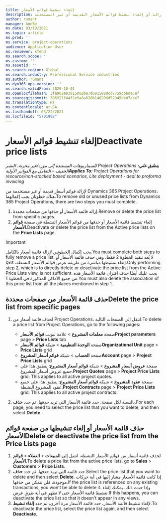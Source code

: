 ```yaml
---
title: إلغاء تنشيط قوائم الأسعار
description: يشرح هذا الموضوع كيفية إزالة أو إلغاء تنشيط قوائم الأسعار القديمة أو غير المستخدمة.
author: rumant
manager: AnnBe
ms.date: 03/19/2021
ms.topic: article
ms.prod: ''
ms.service: project-operations
audience: Application User
ms.reviewer: kfend
ms.search.scope: ''
ms.custom: ''
ms.assetid: ''
ms.search.region: Global
ms.search.industry: Professional Service industries
ms.author: rumant
ms.dyn365.ops.version: ''
ms.search.validFrom: 2020-10-01
ms.openlocfilehash: 3fa902e93815002be7d6915880cd7759dbbde5ef
ms.sourcegitcommit: 386921f44f1e9a8a828b140206d52945de07aee7
ms.translationtype: HT
ms.contentlocale: ar-SA
ms.lasthandoff: 03/22/2021
ms.locfileid: "5701902"
---
```

# <a name="deactivate-price-lists"></a><span data-ttu-id="6afc3-103">إلغاء تنشيط قوائم الأسعار</span><span class="sxs-lookup"><span data-stu-id="6afc3-103">Deactivate price lists</span></span> 

<span data-ttu-id="6afc3-104">_**ينطبق علي:** ‏‫Project Operations للسيناريوهات المستندة إلى مورد/غير مخزنة‬، ‏‫النشر الخفيف – التعامل مع الفواتير الأولية‬_</span><span class="sxs-lookup"><span data-stu-id="6afc3-104">_**Applies To:** Project Operations for resource/non-stocked based scenarios, Lite deployment - deal to proforma invoicing_</span></span>

<span data-ttu-id="6afc3-105">لإزالة قوائم أسعار قديمة أو غير مستخدمة من Dynamics 365 Project Operations، هناك خطوتان يجب إكمالهما.</span><span class="sxs-lookup"><span data-stu-id="6afc3-105">To remove old or unused price lists from Dynamics 365 Project Operations, there are two steps you must complete.</span></span> 

1. <span data-ttu-id="6afc3-106">إزالة قائمة الأسعار أو حذفها من صفحات محددة.</span><span class="sxs-lookup"><span data-stu-id="6afc3-106">Remove or delete the price list from specific pages.</span></span>
2. <span data-ttu-id="6afc3-107">إلغاء تنشيط قائمة الأسعار أو حذفها من قوائم الأسعار النشطة في صفحة **قوائم الأسعار**.</span><span class="sxs-lookup"><span data-stu-id="6afc3-107">Deactivate or delete the price list from the Active price lists on the **Price Lists** page.</span></span>

>[!IMPORTANT]
> <span data-ttu-id="6afc3-108">يجب إكمال الخطوتين لإزالة قائمة أسعار بالكامل.</span><span class="sxs-lookup"><span data-stu-id="6afc3-108">You must complete both steps to fully remove a price list.</span></span> <span data-ttu-id="6afc3-109">لا يُعد تنفيذ الخطوة 2 فقط، وهي حذف قائمة الأسعار أو إلغاء تنشيطها مباشرة من طريقة عرض قوائم الأسعار النشطة، كافيًا.</span><span class="sxs-lookup"><span data-stu-id="6afc3-109">Only performing step 2, which is to directly delete or deactivate the price list from the Active Price Lists view, is not sufficient.</span></span> <span data-ttu-id="6afc3-110">يجب عليك أيضًا حذف اقتران قائمة الأسعار هذه من جميع الأماكن المذكورة في الخطوة 1.</span><span class="sxs-lookup"><span data-stu-id="6afc3-110">You must also delete the association of this price list from all the places mentioned in step 1.</span></span>

## <a name="delete-the-price-list-from-specific-pages"></a><span data-ttu-id="6afc3-111">حذف قائمة الأسعار من صفحات محددة</span><span class="sxs-lookup"><span data-stu-id="6afc3-111">Delete the price list from specific pages</span></span>
1. <span data-ttu-id="6afc3-112">لحذف قائمة أسعار من Project Operations، انتقل إلى الصفحات التالية:</span><span class="sxs-lookup"><span data-stu-id="6afc3-112">To delete a price list from Project Operations, go to the following pages:</span></span>  

      - <span data-ttu-id="6afc3-113">صفحة **معلمات المشروع** > علامة تبويب **قوائم الأسعار**</span><span class="sxs-lookup"><span data-stu-id="6afc3-113">**Project parameters** page > **Price Lists** tab</span></span>
      - <span data-ttu-id="6afc3-114">صفحة **الوحدة التنظيمية‬** > شبكة **قوائم الأسعار**</span><span class="sxs-lookup"><span data-stu-id="6afc3-114">**Organizational Unit** page > **Price Lists** grid</span></span>
      - <span data-ttu-id="6afc3-115">صفحة **الحساب** > شبكة **قوائم أسعار المشروع**</span><span class="sxs-lookup"><span data-stu-id="6afc3-115">**Account** page > **Project Price Lists** grid</span></span>
      - <span data-ttu-id="6afc3-116">صفحة **عروض أسعار المشروع** > شبكة **قوائم أسعار المشروع**: ينطبق هذا على جميع عروض أسعار المشروع.</span><span class="sxs-lookup"><span data-stu-id="6afc3-116">**Project Quotes** page > **Project Price Lists** grid: This applies to all active project quotes.</span></span>
      - <span data-ttu-id="6afc3-117">صفحة **عقود المشروع** > شبكة **قوائم أسعار المشروع**: ينطبق هذا على جميع عقود المشروع النشطة.</span><span class="sxs-lookup"><span data-stu-id="6afc3-117">**Project Contracts** page > **Project Price Lists** grid: This applies to all active project contracts.</span></span>

 2. <span data-ttu-id="6afc3-118">بالنسبة لكل صفحة، حدد قائمة الأسعار التي تريد حذفها، ثم حدد **حذف**.</span><span class="sxs-lookup"><span data-stu-id="6afc3-118">For each page, you need to select the price list that you want to delete, and then select **Delete**.</span></span> 
 
## <a name="delete-or-deactivate-the-price-list-from-the-price-lists-page"></a><span data-ttu-id="6afc3-119">حذف قائمة الأسعار أو إلغاء تنشيطها من صفحة قوائم الأسعار</span><span class="sxs-lookup"><span data-stu-id="6afc3-119">Delete or deactivate the price list from the Price Lists page</span></span>
 
1. <span data-ttu-id="6afc3-120">لحذف قائمة أسعار من قوائم الأسعار النشطة، انتقل إلى **المبيعات** > **العملاء** > **قوائم الأسعار**.</span><span class="sxs-lookup"><span data-stu-id="6afc3-120">To delete a price list from the active price lists, go to **Sales** > **Customers** > **Price Lists**.</span></span> 
2. <span data-ttu-id="6afc3-121">حدد قائمة التي تريد حذفها، ثم حدد **حذف**.</span><span class="sxs-lookup"><span data-stu-id="6afc3-121">Select the price list that you want to delete and then select **Delete**.</span></span> <span data-ttu-id="6afc3-122">إذا كانت قائمة الأسعار مشار إليها في أية حركات موجودة، فلن تتمكن من حذفها.</span><span class="sxs-lookup"><span data-stu-id="6afc3-122">If the price list is referenced on any existing transactions, you won't be able to delete it.</span></span> <span data-ttu-id="6afc3-123">وإذا حدث ذلك، يمكنك إلغاء تنشيط قائمة الأسعار حتى لا تظهر في أية طرق عرض.</span><span class="sxs-lookup"><span data-stu-id="6afc3-123">If this happens, you can deactivate the price list so that it doesn't appear in any views.</span></span> 
3. <span data-ttu-id="6afc3-124">لإلغاء تنشيط قائمة الأسعار، حدد قائمة الأسعار مرة أخرى، ثم حدد **إلغاء تنشيط**.</span><span class="sxs-lookup"><span data-stu-id="6afc3-124">To deactivate the price list, select the price list again, and then select **Deactivate**.</span></span>   
